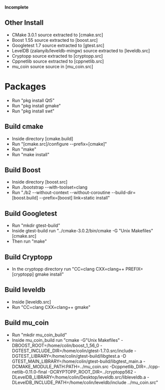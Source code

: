 **Incomplete**

## Other Install
* CMake 3.0.1 source extracted to [cmake.src]
* Boost 1.55 source extracted to [boost.src]
* Googletest 1.7 source extracted to [gtest.src]
* LevelDB (zalanyib/leveldb-mingw) source extracted to [leveldb.src]
* Cryptopp source extracted to [cryptopp.src]
* Cppnetlib source extracted to [cppnetlib.src]
* mu_coin source source in [mu_coin.src]

# Packages
* Run "pkg install Qt5"
* Run "pkg install gmake"
* Run "pkg install swt"

## Build cmake
* Inside directory [cmake.build]
* Run "[cmake.src]/configure --prefix=[cmake]"
* Run "make"
* Run "make install"

## Build Boost
* Inside directory [boost.src]
* Run ./bootstrap --with-toolset=clang
* Run "./b2 --without-context --without-coroutine --build-dir=[boost.build] --prefix=[boost] link=static install"

## Build Googletest
* Run "mkdir gtest-build"
* Inside gtest-build run "../cmake-3.0.2/bin/cmake -G "Unix Makefiles" [cmake.src]
* Then run "make"

## Build Cryptopp
* In the cryptopp directory run "CC=clang CXX=clang++ PREFIX=[cryptopp] gmake install"

## Build leveldb
* Inside [leveldb.src]
* Run "CC=clang CXX=clang++ gmake"

## Build mu_coin
* Run "mkdir mu_coin_build"
* Inside mu_coin_build run "cmake -G"Unix Makefiles" -DBOOST_ROOT=/home/colin/boost_1_56_0 -DGTEST_INCLUDE_DIR=/home/colin/gtest-1.7.0.src/include -DGTEST_LIBRARY=/home/colin/gtest-build/libgtest.a -D GTEST_MAIN_LIBRARY=/home/colin/gtest-build/libgtest_main.a -DCMAKE_MODULE_PATH:PATH=../mu_coin.src -Dcppnetlib_DIR=../cpp-netlib-0.11.0-final -DCRYPTOPP_ROOT_DIR=../cryptopp562 -DLevelDB_LIBRARY=/home/colin/Desktop/leveldb.src/libleveldb.a -DLevelDB_INCLUDE_PATH=/home/colin/leveldb/include ../mu_coin.src"